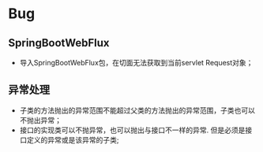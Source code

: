# Bug

## SpringBootWebFlux

- 导入SpringBootWebFlux包，在切面无法获取到当前servlet Request对象；

## 异常处理

- 子类的方法抛出的异常范围不能超过父类的方法抛出的异常范围，子类也可以不抛出异常；
- 接口的实现类可以不抛异常，也可以抛出与接口不一样的异常. 但是必须是接口定义的异常或是该异常的子类;
